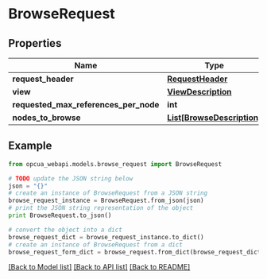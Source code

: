 # BrowseRequest


## Properties
Name | Type | Description | Notes
------------ | ------------- | ------------- | -------------
**request_header** | [**RequestHeader**](RequestHeader.md) |  | [optional] 
**view** | [**ViewDescription**](ViewDescription.md) |  | [optional] 
**requested_max_references_per_node** | **int** |  | [optional] 
**nodes_to_browse** | [**List[BrowseDescription]**](BrowseDescription.md) |  | [optional] 

## Example

```python
from opcua_webapi.models.browse_request import BrowseRequest

# TODO update the JSON string below
json = "{}"
# create an instance of BrowseRequest from a JSON string
browse_request_instance = BrowseRequest.from_json(json)
# print the JSON string representation of the object
print BrowseRequest.to_json()

# convert the object into a dict
browse_request_dict = browse_request_instance.to_dict()
# create an instance of BrowseRequest from a dict
browse_request_form_dict = browse_request.from_dict(browse_request_dict)
```
[[Back to Model list]](../README.md#documentation-for-models) [[Back to API list]](../README.md#documentation-for-api-endpoints) [[Back to README]](../README.md)


